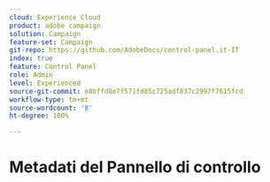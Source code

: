 ```yaml
---
cloud: Experience Cloud
product: adobe campaign
solution: Campaign
feature-set: Campaign
git-repo: https://github.com/AdobeDocs/control-panel.it-IT
index: true
feature: Control Panel
role: Admin
level: Experienced
source-git-commit: e8bffd8e7f571fd85c725adf837c2997f7615fcd
workflow-type: tm+mt
source-wordcount: '8'
ht-degree: 100%

---
```



# Metadati del Pannello di controllo
